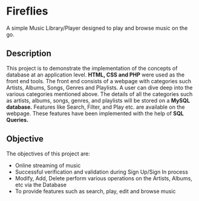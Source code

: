 # Fireflies
A simple Music Library/Player designed to play and browse music on the go. 

## Description
This project is to demonstrate the implementation of the concepts of database at an application level. 
**HTML, CSS and PHP** were used as the front end tools. 
The front end consists of a webpage with categories such Artists, Albums, Songs, Genres and Playlists. 
A user can dive deep into the various categories mentioned above. 
The details of all the categories such as artists, albums, songs, genres, and playlists will be stored on a **MySQL database.** 
Features like Search, Filter, and Play etc. are available on the webpage. 
These features have been implemented with the help of **SQL Queries.**

## Objective
The objectives of this project are:
- Online streaming of music
- Successful verification and validation during Sign Up/Sign In process
- Modify, Add, Delete perform various operations on the Artists, Albums, etc via the Database
- To provide features such as search, play, edit and browse music
